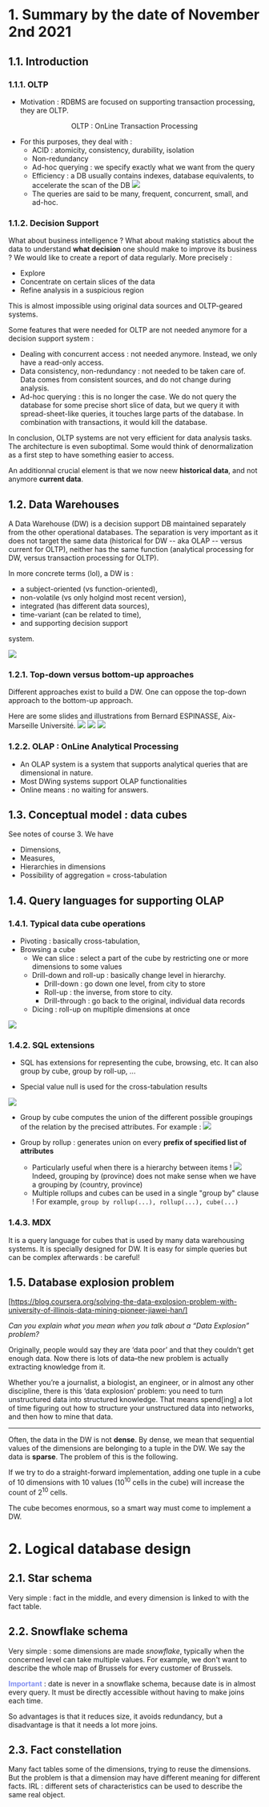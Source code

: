 # 1. Summary by the date of November 2nd 2021

## 1.1. Introduction
### 1.1.1. OLTP
- Motivation : RDBMS are focused on supporting transaction processing, they are OLTP. 

<div align='center'>OLTP : OnLine Transaction Processing</div>

- For this purposes, they deal with :
  - ACID : atomicity, consistency, durability, isolation
  - Non-redundancy
  - Ad-hoc querying : we specify exactly what we want from the query
  - Efficiency : a DB usually contains indexes, database equivalents, to accelerate the scan of the DB
  ![](images/db_indexes.png)
  - The queries are said to be many, frequent, concurrent, small, and ad-hoc.

### 1.1.2. Decision Support
What about business intelligence ? What about making statistics about the data to understand **what decision** one should make to improve its business ? We would like to create a report of data regularly. More precisely :
- Explore
- Concentrate on certain slices of the data
- Refine analysis in a suspicious region

This is almost impossible using original data sources and OLTP-geared systems.

Some features that were needed for OLTP are not needed anymore for a decision support system :
- Dealing with concurrent access : not needed anymore. Instead, we only have a read-only access.
- Data consistency, non-redundancy : not needed to be taken care of. Data comes from consistent sources, and do not change during analysis.
- Ad-hoc querying : this is no longer the case. We do not query the database for some precise short slice of data, but we query it with spread-sheet-like queries, it touches large parts of the database. In combination with transactions, it would kill the database.

In conclusion, OLTP systems are not very efficient for data analysis tasks. The architecture is even suboptimal. Some would think of denormalization as a first step to have something easier to access.

An additionnal crucial element is that we now neew **historical data**, and not anymore **current data**.

## 1.2. Data Warehouses
A Data Warehouse (DW) is a decision support DB maintained separately from the other operational databases. The separation is very important as it does not target the same data (historical for DW -- aka OLAP -- versus current for OLTP), neither has the same function (analytical processing for DW, versus transaction processing for OLTP).

In more concrete terms (lol), a DW is  :
- a subject-oriented (vs function-oriented),
- non-volatile (vs only holgind most recent version),
- integrated (has different data sources),
- time-variant (can be related to time),
- and supporting decision support

system.

![](images/Data_warehouse_overview.jpeg)

### 1.2.1. Top-down versus bottom-up approaches
Different approaches exist to build a DW. One can oppose the top-down approach to the bottom-up approach.

Here are some slides and illustrations from Bernard ESPINASSE, Aix-Marseille Université.
![](images/top-down.png)
![](images/bottom-up.png)
![](images/top-down-bottom-up.png)

### 1.2.2. OLAP : OnLine Analytical Processing
- An OLAP system is a system that supports analytical queries that are dimensional in nature.
- Most DWing systems support OLAP functionalities
- Online means : no waiting for answers.

## 1.3. Conceptual model : data cubes
See notes of course 3. We have
- Dimensions,
- Measures,
- Hierarchies in dimensions
- Possibility of aggregation = cross-tabulation


## 1.4. Query languages for supporting OLAP
### 1.4.1. Typical data cube operations
- Pivoting : basically cross-tabulation, 
- Browsing a cube
  - We can slice : select a part of the cube by restricting one or more dimensions to some values
  - Drill-down and roll-up : basically change level in hierarchy.
    - Drill-down : go down one level, from city to store
    - Roll-up : the inverse, from store to city.
    - Drill-through : go back to the original, individual data records
  - Dicing : roll-up on mupltiple dimensions at once

![](images/dicing.png)

### 1.4.2. SQL extensions
- SQL has extensions for representing the cube, browsing, etc. It can also group by cube, group by roll-up, ...

- Special value null is used for the cross-tabulation results

![](images/SQL_crosstab.png)

- Group by cube computes the union of the different possible groupings of the relation by the precised attributes. For example :
![](images/groupy_by_cube.png)

- Group by rollup : generates union on every **prefix of specified list of attributes**
  - Particularly useful when there is a hierarchy between items !
![](images/groupy_by_rollup.png)
Indeed, grouping by (province) does not make sense when we have a grouping by (country, province)
  - Multiple rollups and cubes can be used in a single "group by" clause ! For example, `group by rollup(...), rollup(...), cube(...)`


### 1.4.3. MDX
It is a query language for cubes that is used by many data warehousing systems. It is specially designed for DW. It is easy for simple queries but can be complex afterwards : be careful! 

## 1.5. Database explosion problem
[https://blog.coursera.org/solving-the-data-explosion-problem-with-university-of-illinois-data-mining-pioneer-jiawei-han/]

*Can you explain what you mean when you talk about a “Data Explosion” problem?*

Originally, people would say they are ‘data poor’ and that they couldn’t get enough data. Now there is lots of data–the new problem is actually extracting knowledge from it.

Whether you’re a journalist, a biologist, an engineer, or in almost any other discipline, there is this ‘data explosion’ problem: you need to turn unstructured data into structured knowledge. That means spend[ing] a lot of time figuring out how to structure your unstructured data into networks, and then how to mine that data. 
<hr />

Often, the data in the DW is not **dense**. By dense, we mean that sequential values of the dimensions are belonging to a tuple in the DW. We say the data is **sparse**. The problem of this is the following.

If we try to do a straight-forward implementation, adding one tuple in a cube of 10 dimensions with 10 values ($10^{10}$ cells in the cube) will increase the count of $2 ^{10}$ cells.

The cube becomes enormous, so a smart way must come to implement a DW.

# 2. Logical database design

## 2.1. Star schema
Very simple : fact in the middle, and every dimension is linked to with the fact table.

## 2.2. Snowflake schema

Very simple : some dimensions are made *snowflake*, typically when the concerned level can take multiple values. For example, we don't want to describe the whole map of Brussels for every customer of Brussels.

**<span style='color:#818FF2'>Important</span>** : date is never in a snowflake schema, because date is in almost every query. It must be directly accessible without having to make joins each time.

So advantages is that it reduces size, it avoids redundancy, but a disadvantage is that it needs a lot more joins.

## 2.3. Fact constellation
Many fact tables some of the dimensions, trying to reuse the dimensions. But the problem is that a dimension may have different meaning for different facts. IRL : different sets of characteristics can be used to describe the same real object.

